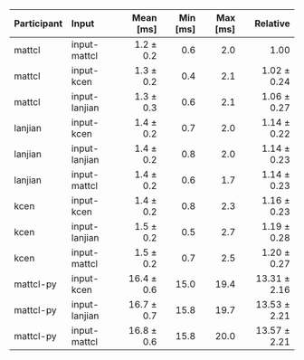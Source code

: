 | Participant | Input | Mean [ms] | Min [ms] | Max [ms] | Relative |
|:---|:---|---:|---:|---:|---:|
| mattcl | input-mattcl | 1.2 ± 0.2 | 0.6 | 2.0 | 1.00 |
| mattcl | input-kcen | 1.3 ± 0.2 | 0.4 | 2.1 | 1.02 ± 0.24 |
| mattcl | input-lanjian | 1.3 ± 0.3 | 0.6 | 2.1 | 1.06 ± 0.27 |
| lanjian | input-kcen | 1.4 ± 0.2 | 0.7 | 2.0 | 1.14 ± 0.22 |
| lanjian | input-lanjian | 1.4 ± 0.2 | 0.8 | 2.0 | 1.14 ± 0.23 |
| lanjian | input-mattcl | 1.4 ± 0.2 | 0.6 | 1.7 | 1.14 ± 0.23 |
| kcen | input-kcen | 1.4 ± 0.2 | 0.8 | 2.3 | 1.16 ± 0.23 |
| kcen | input-lanjian | 1.5 ± 0.2 | 0.5 | 2.7 | 1.19 ± 0.28 |
| kcen | input-mattcl | 1.5 ± 0.2 | 0.7 | 2.5 | 1.20 ± 0.27 |
| mattcl-py | input-kcen | 16.4 ± 0.6 | 15.0 | 19.4 | 13.31 ± 2.16 |
| mattcl-py | input-lanjian | 16.7 ± 0.7 | 15.8 | 19.7 | 13.53 ± 2.21 |
| mattcl-py | input-mattcl | 16.8 ± 0.6 | 15.8 | 20.0 | 13.57 ± 2.21 |
